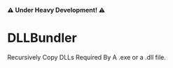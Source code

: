 **:warning: Under Heavy Development! :warning:**

# DLLBundler
Recursively Copy DLLs Required By A .exe or a .dll file.
